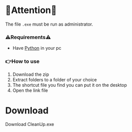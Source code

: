 # 🚨Attention🚨

The file `.exe` must be run as administrator.

### ⚠️Requirements⚠️ <br>
  - Have [Python](https://www.python.org/downloads/) in your pc

### 👉How to use 
1. Download the zip
2. Extract folders to a folder of your choice
3. The shortcut file you find you can put it on the desktop
4. Open the link file

# Download
<a href="https://github.com/Khin-kun/CleanUpDownload/raw/main/CleanUpExe.rar" download>
  <a style='text-decoration:none;'>Download CleanUp.exe</a>
</a>

